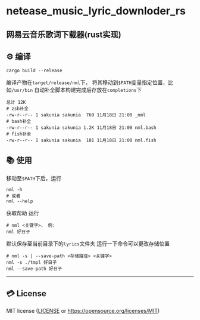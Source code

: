 # netease_music_lyric_downloder_rs
网易云音乐歌词下载器(rust实现)
----
## ⚙ 编译
```shell
cargo build --release
```
编译产物在`target/release/nml`下， 将其移动到`$PATH`变量指定位置，比如`/usr/bin`
自动补全脚本构建完成后存放在`completions`下
```shell
总计 12K
# zsh补全
-rw-r--r-- 1 sakunia sakunia  769 11月18日 21:00 _nml
# bash补全
-rw-r--r-- 1 sakunia sakunia 1.2K 11月18日 21:00 nml.bash
# fish补全
-rw-r--r-- 1 sakunia sakunia  181 11月18日 21:00 nml.fish
```


## 📚 使用
移动至`$PATH`下后，运行
```shell
nml -h
# 或者
nml --help
```
获取帮助
运行
```shell
# nml <关键字>， 例:
nml 好日子
```
默认保存至当前目录下的`lyrics`文件夹
运行一下命令可以更改存储位置
```shell
# nml -s | --save-path <存储路径> <关键字>
nml -s ./tmpl 好日子
nml --save-path 好日子
```
----
## 💳 License

MIT license ([LICENSE](./LICENSE) or https://opensource.org/licenses/MIT)